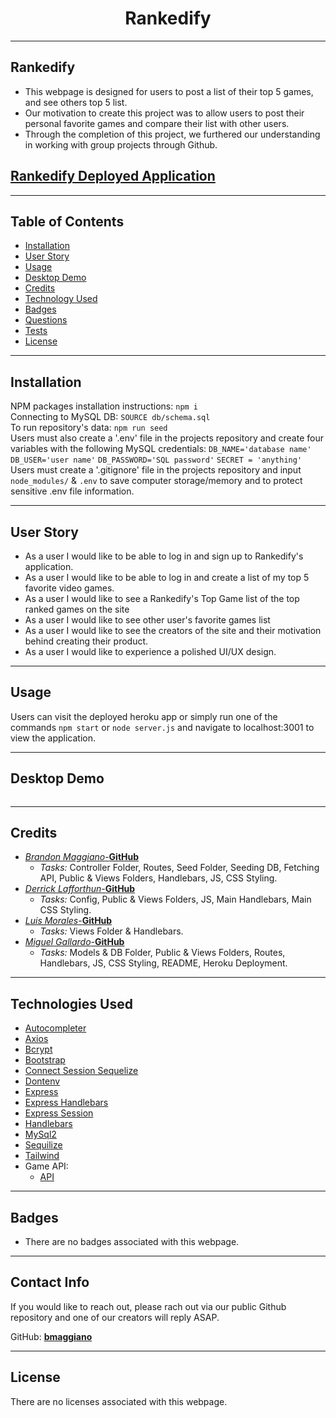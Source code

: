  <h1 align="center">Rankedify</h1>  
<p align="center"></p>

----

## Rankedify

* This webpage is designed for users to post a list of their top 5 games, and see others top 5 list.
* Our motivation to create this project was to allow users to post their personal favorite games and compare their list with other users.
* Through the completion of this project, we furthered our understanding in working with group projects through Github.


## [Rankedify Deployed Application](https://rankedify.herokuapp.com/)

----

## Table of Contents

* [Installation](#installation)
* [User Story](#user-story)
* [Usage](#usage)
* [Desktop Demo](#desktop-demo)
* [Credits](#credits)
* [Technology Used](#technologies-used)
* [Badges](#badges)
* [Questions](#questions)
* [Tests](#tests)
* [License](#license)

----

## Installation

NPM packages installation instructions: `npm i`   
Connecting to MySQL DB: `SOURCE db/schema.sql`  
To run repository's data: `npm run seed`  
Users must also create a '.env' file in the projects repository and create four variables with the following MySQL credentials: `DB_NAME='database name'` `DB_USER='user name'` `DB_PASSWORD='SQL password'` `SECRET = 'anything'`
Users must create a '.gitignore' file in the projects repository and input `node_modules/` & `.env` to save computer storage/memory and to protect sensitive .env file information.

----

## User Story

* As a user I would like to be able to log in and sign up to Rankedify's application.   
* As a user I would like to be able to log in and create a list of my top 5 favorite video games.
* As a user I would like to see a Rankedify's Top Game list of the top ranked games on the site
* As a user I would like to see other user's favorite games list
* As a user I would like to see the creators of the site and their motivation behind creating their product. 
* As a user I would like to experience a polished UI/UX design. 

----

## Usage

Users can visit the deployed heroku app or simply run one of the commands `npm start` or `node server.js` and navigate to localhost:3001 to view the application.

----

## Desktop Demo
<img src= ""></img>

----

## Credits

* [*Brandon Maggiano*-**GitHub**](https://github.com/bmaggiano)
    * *Tasks:* Controller Folder, Routes, Seed Folder, Seeding DB, Fetching API, Public & Views Folders, Handlebars, JS, CSS Styling.
* [*Derrick Lafforthun*-**GitHub**](https://github.com/Derricklaff)
    * *Tasks:* Config, Public & Views Folders, JS, Main Handlebars, Main CSS Styling. 
* [*Luis Morales*-**GitHub**](https://github.com/Pogga1)
    * *Tasks:* Views Folder & Handlebars.
* [*Miguel Gallardo*-**GitHub**](https://github.com/magallardo77)
    * *Tasks:* Models & DB Folder, Public & Views Folders, Routes, Handlebars, JS, CSS Styling, README, Heroku Deployment.


----

## Technologies Used
* [Autocompleter](https://www.npmjs.com/package/autocompleter)
* [Axios](https://www.npmjs.com/package/axios)
* [Bcrypt](https://www.npmjs.com/package/bcrypt)
* [Bootstrap](https://fonts.google.com/)
* [Connect Session Sequelize](https://www.npmjs.com/package/connect-session-sequelize)
* [Dontenv](https://www.npmjs.com/package/dotenv)
* [Express](https://www.npmjs.com/package/express)
* [Express Handlebars](https://www.npmjs.com/package/express-handlebars)
* [Express Session](https://www.npmjs.com/package/express-session)
* [Handlebars](https://handlebarsjs.com/)
* [MySql2](https://www.npmjs.com/package/mysql2)
* [Sequilize](https://www.npmjs.com/package/sequelize)
* [Tailwind](https://tailwindcss.com/)
* Game API:
    * [API](https://url.com)


----

## Badges

* There are no badges associated with this webpage.

----

## Contact Info


If you would like to reach out, please rach out via our public Github repository and one of our creators will reply ASAP.


GitHub: [**bmaggiano**](https://github.com/bmaggiano/Rankedify)

----

## License

There are no licenses associated with this webpage.
